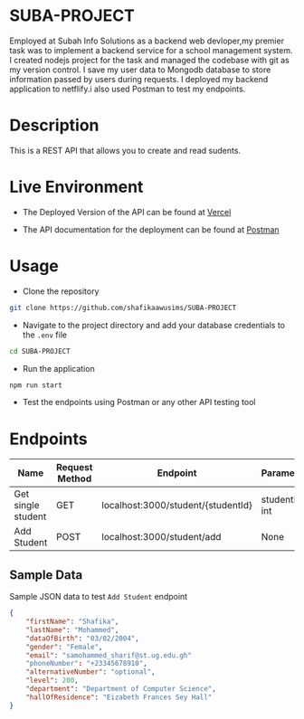 # SUBA-PROJECT
Employed at Subah Info Solutions as a backend web devloper,my premier task was to implement a backend service for a school management system. I created nodejs project for the task and managed the codebase with git as my version control. I save my user data to Mongodb database to store information passed by users during requests. I deployed my backend application to netflify.i also used Postman to test my endpoints.


# Description
This is a REST API that allows you to create and read sudents.

# Live Environment

- The Deployed Version of the API can be found at [Vercel](https://vercel.com/shafikaawusims/suba-project/BFh4UCDkrZA74Lv5GiEJd7EXrr9e)

- The API documentation for the deployment can be found at [Postman](https://web.postman.co/documentation/25902982-102ca087-7566-4a2e-b3d0-b9655003673f/publish?workspaceId=12cdaf91-10ef-4e65-820c-7c743a040a2f)

# Usage

- Clone the repository

```bash
git clone https://github.com/shafikaawusims/SUBA-PROJECT

```

- Navigate to the project directory and add your database credentials to the `.env` file

```bash
cd SUBA-PROJECT
```
- Run the application

```bash
npm run start
```

- Test the endpoints using Postman or any other API testing tool

# Endpoints

| Name | Request Method | Endpoint | Parameters | Response code |
| --- | --- | --- | --- | --- |
| Get single student | GET | localhost:3000/student/{studentId} | studentId: int | 200 OK |
| Add Student | POST | localhost:3000/student/add | None | 201 Created |

## Sample Data

Sample JSON data to test `Add Student` endpoint

```json
{
    "firstName": "Shafika",
    "lastName": "Mohammed",
    "dataOfBirth": "03/02/2004",
    "gender": "Female",
    "email": "samohammed_sharif@st.ug.edu.gh"
    "phoneNumber": "+23345678910",
    "alternativeNumber": "optional",
    "level": 200,
    "department": "Department of Computer Science",
    "hallOfResidence": "Eizabeth Frances Sey Hall"
}
```
